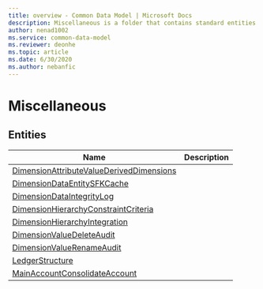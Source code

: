 ```yaml
---
title: overview - Common Data Model | Microsoft Docs
description: Miscellaneous is a folder that contains standard entities related to the Common Data Model.
author: nenad1002
ms.service: common-data-model
ms.reviewer: deonhe
ms.topic: article
ms.date: 6/30/2020
ms.author: nebanfic
---
```


# Miscellaneous


## Entities

|Name|Description|
|---|---|
|[DimensionAttributeValueDerivedDimensions](DimensionAttributeValueDerivedDimensions.md)||
|[DimensionDataEntitySFKCache](DimensionDataEntitySFKCache.md)||
|[DimensionDataIntegrityLog](DimensionDataIntegrityLog.md)||
|[DimensionHierarchyConstraintCriteria](DimensionHierarchyConstraintCriteria.md)||
|[DimensionHierarchyIntegration](DimensionHierarchyIntegration.md)||
|[DimensionValueDeleteAudit](DimensionValueDeleteAudit.md)||
|[DimensionValueRenameAudit](DimensionValueRenameAudit.md)||
|[LedgerStructure](LedgerStructure.md)||
|[MainAccountConsolidateAccount](MainAccountConsolidateAccount.md)||
